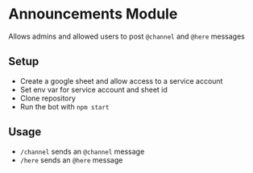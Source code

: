 # Announcements Module

Allows admins and allowed users to post `@channel` and `@here` messages

## Setup

- Create a google sheet and allow access to a service account
- Set env var for service account and sheet id
- Clone repository
- Run the bot with `npm start`

## Usage

- `/channel` sends an `@channel` message
- `/here` sends an `@here` message
